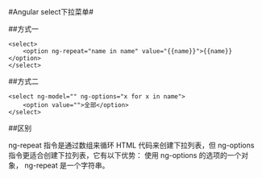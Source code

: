#Angular select下拉菜单#

##方式一

```
<select>
    <option ng-repeat="name in name" value="{{name}}">{{name}}</option>
</select>
```

##方式二

```
<select ng-model="" ng-options="x for x in name">
    <option value="">全部</option>
</select>
```

##区别

ng-repeat 指令是通过数组来循环 HTML 代码来创建下拉列表，但 ng-options 指令更适合创建下拉列表，它有以下优势：
使用 ng-options 的选项的一个对象， ng-repeat 是一个字符串。